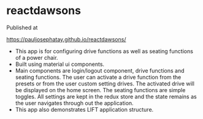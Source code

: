 # reactdawsons

Published at 

https://pauljosephatay.github.io/reactdawsons/

-	This app is for configuring drive functions as well as seating functions of a power chair.
-	Built using material ui components.
-	Main components are login/logout component, drive functions and seating functions. The user can activate a drive function from the presets or from the user custom setting drives. The activated drive will be displayed on the home screen. The seating functions are simple toggles. All settings are kept in the redux store and the state remains as the user navigates through out the application.
-	This app also demonstrates LIFT application structure.
